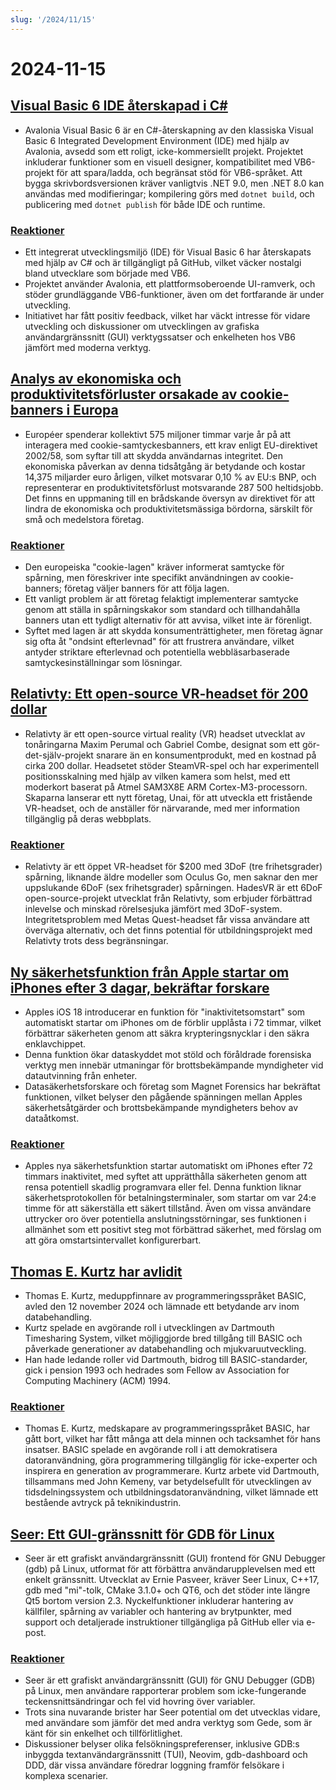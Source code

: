 ```yaml
---
slug: '/2024/11/15'
---
```


# 2024-11-15

## [Visual Basic 6 IDE återskapad i C#](https://github.com/BAndysc/AvaloniaVisualBasic6)

- Avalonia Visual Basic 6 är en C#-återskapning av den klassiska Visual Basic 6 Integrated Development Environment (IDE) med hjälp av Avalonia, avsedd som ett roligt, icke-kommersiellt projekt. Projektet inkluderar funktioner som en visuell designer, kompatibilitet med VB6-projekt för att spara/ladda, och begränsat stöd för VB6-språket. Att bygga skrivbordsversionen kräver vanligtvis .NET 9.0, men .NET 8.0 kan användas med modifieringar; kompilering görs med `dotnet build`, och publicering med `dotnet publish` för både IDE och runtime.

### [Reaktioner](https://news.ycombinator.com/item?id=42141587)

- Ett integrerat utvecklingsmiljö (IDE) för Visual Basic 6 har återskapats med hjälp av C# och är tillgängligt på GitHub, vilket väcker nostalgi bland utvecklare som började med VB6.
- Projektet använder Avalonia, ett plattformsoberoende UI-ramverk, och stöder grundläggande VB6-funktioner, även om det fortfarande är under utveckling.
- Initiativet har fått positiv feedback, vilket har väckt intresse för vidare utveckling och diskussioner om utvecklingen av grafiska användargränssnitt (GUI) verktygssatser och enkelheten hos VB6 jämfört med moderna verktyg.

## [Analys av ekonomiska och produktivitetsförluster orsakade av cookie-banners i Europa](https://legiscope.com/blog/hidden-productivity-drain-cookie-banners.html)

- Européer spenderar kollektivt 575 miljoner timmar varje år på att interagera med cookie-samtyckesbanners, ett krav enligt EU-direktivet 2002/58, som syftar till att skydda användarnas integritet. Den ekonomiska påverkan av denna tidsåtgång är betydande och kostar 14,375 miljarder euro årligen, vilket motsvarar 0,10 % av EU:s BNP, och representerar en produktivitetsförlust motsvarande 287 500 heltidsjobb. Det finns en uppmaning till en brådskande översyn av direktivet för att lindra de ekonomiska och produktivitetsmässiga bördorna, särskilt för små och medelstora företag.

### [Reaktioner](https://news.ycombinator.com/item?id=42141843)

- Den europeiska "cookie-lagen" kräver informerat samtycke för spårning, men föreskriver inte specifikt användningen av cookie-banners; företag väljer banners för att följa lagen.
- Ett vanligt problem är att företag felaktigt implementerar samtycke genom att ställa in spårningskakor som standard och tillhandahålla banners utan ett tydligt alternativ för att avvisa, vilket inte är förenligt.
- Syftet med lagen är att skydda konsumenträttigheter, men företag ägnar sig ofta åt "ondsint efterlevnad" för att frustrera användare, vilket antyder striktare efterlevnad och potentiella webbläsarbaserade samtyckesinställningar som lösningar.

## [Relativty: Ett open-source VR-headset för 200 dollar](https://www.relativty.com/)

- Relativty är ett open-source virtual reality (VR) headset utvecklat av tonåringarna Maxim Perumal och Gabriel Combe, designat som ett gör-det-själv-projekt snarare än en konsumentprodukt, med en kostnad på cirka 200 dollar. Headsetet stöder SteamVR-spel och har experimentell positionsskalning med hjälp av vilken kamera som helst, med ett moderkort baserat på Atmel SAM3X8E ARM Cortex-M3-processorn. Skaparna lanserar ett nytt företag, Unai, för att utveckla ett fristående VR-headset, och de anställer för närvarande, med mer information tillgänglig på deras webbplats.

### [Reaktioner](https://news.ycombinator.com/item?id=42143269)

- Relativty är ett öppet VR-headset för $200 med 3DoF (tre frihetsgrader) spårning, liknande äldre modeller som Oculus Go, men saknar den mer uppslukande 6DoF (sex frihetsgrader) spårningen. HadesVR är ett 6DoF open-source-projekt utvecklat från Relativty, som erbjuder förbättrad inlevelse och minskad rörelsesjuka jämfört med 3DoF-system. Integritetsproblem med Metas Quest-headset får vissa användare att överväga alternativ, och det finns potential för utbildningsprojekt med Relativty trots dess begränsningar.

## [Ny säkerhetsfunktion från Apple startar om iPhones efter 3 dagar, bekräftar forskare](https://techcrunch.com/2024/11/14/new-apple-security-feature-reboots-iphones-after-3-days-researchers-confirm/)

- Apples iOS 18 introducerar en funktion för "inaktivitetsomstart" som automatiskt startar om iPhones om de förblir upplåsta i 72 timmar, vilket förbättrar säkerheten genom att säkra krypteringsnycklar i den säkra enklavchippet.
- Denna funktion ökar dataskyddet mot stöld och föråldrade forensiska verktyg men innebär utmaningar för brottsbekämpande myndigheter vid datautvinning från enheter.
- Datasäkerhetsforskare och företag som Magnet Forensics har bekräftat funktionen, vilket belyser den pågående spänningen mellan Apples säkerhetsåtgärder och brottsbekämpande myndigheters behov av dataåtkomst.

### [Reaktioner](https://news.ycombinator.com/item?id=42143265)

- Apples nya säkerhetsfunktion startar automatiskt om iPhones efter 72 timmars inaktivitet, med syftet att upprätthålla säkerheten genom att rensa potentiell skadlig programvara eller fel. Denna funktion liknar säkerhetsprotokollen för betalningsterminaler, som startar om var 24:e timme för att säkerställa ett säkert tillstånd. Även om vissa användare uttrycker oro över potentiella anslutningsstörningar, ses funktionen i allmänhet som ett positivt steg mot förbättrad säkerhet, med förslag om att göra omstartsintervallet konfigurerbart.

## [Thomas E. Kurtz har avlidit](https://computerhistory.org/blog/in-memoriam-thomas-e-kurtz-1928-2024/)

- Thomas E. Kurtz, meduppfinnare av programmeringsspråket BASIC, avled den 12 november 2024 och lämnade ett betydande arv inom databehandling.
- Kurtz spelade en avgörande roll i utvecklingen av Dartmouth Timesharing System, vilket möjliggjorde bred tillgång till BASIC och påverkade generationer av databehandling och mjukvaruutveckling.
- Han hade ledande roller vid Dartmouth, bidrog till BASIC-standarder, gick i pension 1993 och hedrades som Fellow av Association for Computing Machinery (ACM) 1994.

### [Reaktioner](https://news.ycombinator.com/item?id=42141761)

- Thomas E. Kurtz, medskapare av programmeringsspråket BASIC, har gått bort, vilket har fått många att dela minnen och tacksamhet för hans insatser. BASIC spelade en avgörande roll i att demokratisera datoranvändning, göra programmering tillgänglig för icke-experter och inspirera en generation av programmerare. Kurtz arbete vid Dartmouth, tillsammans med John Kemeny, var betydelsefullt för utvecklingen av tidsdelningssystem och utbildningsdatoranvändning, vilket lämnade ett bestående avtryck på teknikindustrin.

## [Seer: Ett GUI-gränssnitt för GDB för Linux](https://github.com/epasveer/seer)

- Seer är ett grafiskt användargränssnitt (GUI) frontend för GNU Debugger (gdb) på Linux, utformat för att förbättra användarupplevelsen med ett enkelt gränssnitt. Utvecklat av Ernie Pasveer, kräver Seer Linux, C++17, gdb med "mi"-tolk, CMake 3.1.0+ och QT6, och det stöder inte längre Qt5 bortom version 2.3. Nyckelfunktioner inkluderar hantering av källfiler, spårning av variabler och hantering av brytpunkter, med support och detaljerade instruktioner tillgängliga på GitHub eller via e-post.

### [Reaktioner](https://news.ycombinator.com/item?id=42146338)

- Seer är ett grafiskt användargränssnitt (GUI) för GNU Debugger (GDB) på Linux, men användare rapporterar problem som icke-fungerande teckensnittsändringar och fel vid hovring över variabler.
- Trots sina nuvarande brister har Seer potential om det utvecklas vidare, med användare som jämför det med andra verktyg som Gede, som är känt för sin enkelhet och tillförlitlighet.
- Diskussioner belyser olika felsökningspreferenser, inklusive GDB:s inbyggda textanvändargränssnitt (TUI), Neovim, gdb-dashboard och DDD, där vissa användare föredrar loggning framför felsökare i komplexa scenarier.

<head>
  <meta property="og:title" content="Visual Basic 6 IDE återskapad i C#" />
  <meta property="og:type" content="website" />
  <meta property="og:image" content="https://og.cho.sh/api/og/?title=Visual%20Basic%206%20IDE%20%C3%A5terskapad%20i%20C%23&subheading=fredag%2015%20november%202024%3A%20Sammanfattning%20av%20Hacker%20News" />
</head>
